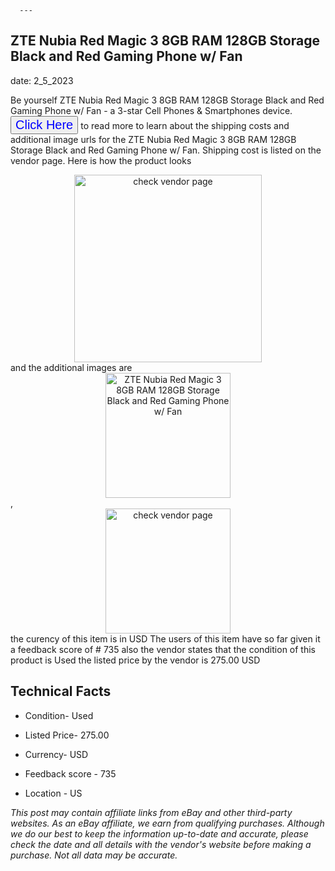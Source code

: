  
      ---
      

 ## ZTE Nubia Red Magic 3 8GB RAM 128GB Storage Black and Red Gaming Phone w/ Fan 

 

      

date: 2_5_2023
     

     
      

Be yourself ZTE Nubia Red Magic 3 8GB RAM 128GB Storage Black and Red Gaming Phone w/ Fan - a 3-star Cell Phones & Smartphones device. <button style="font-size:20px;color:blue" onclick="window.location.href = 'https://www.ebay.com/itm/144927940831?hash=item21be60e0df%3Ag%3Aai0AAOSwfApj3CqA&mkevt=1&mkcid=1&mkrid=711-53200-19255-0&campid=%253CePNCampaignId%253E&customid=%253CreferenceId%253E&toolid=10049'">Click Here</button> to read more to learn about the shipping costs and additional image urls for the ZTE Nubia Red Magic 3 8GB RAM 128GB Storage Black and Red Gaming Phone w/ Fan. Shipping cost is listed on the vendor page. Here is how the product looks <div style="text-align:center;"><img onclick="window.location.href = 'https://www.ebay.com/itm/144927940831?hash=item21be60e0df%3Ag%3Aai0AAOSwfApj3CqA&mkevt=1&mkcid=1&mkrid=711-53200-19255-0&campid=%253CePNCampaignId%253E&customid=%253CreferenceId%253E&toolid=10049';" src="https://i.ebayimg.com/thumbs/images/g/ai0AAOSwfApj3CqA/s-l225.jpg" alt="check vendor page" style="width:300px; height:auto;object-fit:contain;" /></div> and the additional images are <div style="text-align:center;"><img onclick="window.location.href = '$https://www.ebay.com/itm/144927940831?hash=item21be60e0df%3Ag%3Aai0AAOSwfApj3CqA&mkevt=1&mkcid=1&mkrid=711-53200-19255-0&campid=%253CePNCampaignId%253E&customid=%253CreferenceId%253E&toolid=10049';" src="https://i.ebayimg.com/images/g/ai0AAOSwfApj3CqA/s-l1600.jpg" alt="ZTE Nubia Red Magic 3 8GB RAM 128GB Storage Black and Red Gaming Phone w/ Fan" style="width:200px; height:auto;object-fit:contain;" /></div>,<div style="text-align:center;"><img onclick="window.location.href = '$https://www.ebay.com/itm/144927940831?hash=item21be60e0df%3Ag%3Aai0AAOSwfApj3CqA&mkevt=1&mkcid=1&mkrid=711-53200-19255-0&campid=%253CePNCampaignId%253E&customid=%253CreferenceId%253E&toolid=10049';" src="https://origin-galleryplus.ebayimg.com/ws/web/144927940831_2_0_1/225x225.jpg,https://origin-galleryplus.ebayimg.com/ws/web/144927940831_3_0_1/225x225.jpg,https://origin-galleryplus.ebayimg.com/ws/web/144927940831_4_0_1/225x225.jpg,https://origin-galleryplus.ebayimg.com/ws/web/144927940831_5_0_1/225x225.jpg,https://origin-galleryplus.ebayimg.com/ws/web/144927940831_6_0_1/225x225.jpg,https://origin-galleryplus.ebayimg.com/ws/web/144927940831_7_0_1/225x225.jpg" alt="check vendor page" style="width:200px; height:auto;object-fit:contain;"/></div> the curency of this item is in USD The users of this item have so far given it a feedback score of # 735 also the vendor states that the condition of this product is Used the listed price by the vendor is  275.00 USD


      
      

 ## Technical Facts 



      
      

 - Condition- Used 


      

 - Listed Price- 275.00 


      

 - Currency- USD 


      

 - Feedback score - 735 


      

 - Location - US 


      
      

*_This post may contain affiliate links from eBay and other third-party websites. As an eBay affiliate, we earn from qualifying purchases. Although we do our best to keep the information up-to-date and accurate, please check the date and all details with the vendor's website before making a purchase. Not all data may be accurate._*



      
      